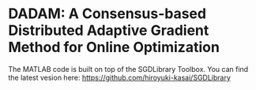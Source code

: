 # DADAM: A Consensus-based Distributed Adaptive Gradient Method for Online Optimization
The MATLAB code is built on top of the SGDLibrary Toolbox. You can find the latest vesion here: https://github.com/hiroyuki-kasai/SGDLibrary 
